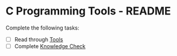 # C Programming Tools - README
Complete the following tasks:
- [ ] Read through [Tools](tools.md)
- [ ] Complete [Knowledge Check](knowledge_check.md)